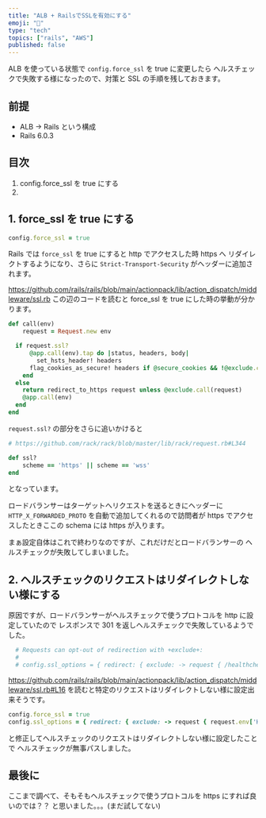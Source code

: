 ```yaml
---
title: "ALB + RailsでSSLを有効にする"
emoji: "📑"
type: "tech"
topics: ["rails", "AWS"]
published: false
---
```


ALB を使っている状態で `config.force_ssl` を true に変更したら
ヘルスチェックで失敗する様になったので、対策と SSL の手順を残しておきます。

## 前提

- ALB -> Rails という構成
- Rails 6.0.3

## 目次

1. config.force_ssl を true にする
2.

## 1. force_ssl を true にする

```ruby
config.force_ssl = true
```

Rails では `force_ssl` を true にすると http でアクセスした時 https へ
リダイレクトするようになり、さらに `Strict-Transport-Security` がヘッダーに追加されます。

https://github.com/rails/rails/blob/main/actionpack/lib/action_dispatch/middleware/ssl.rb
この辺のコードを読むと force_ssl を true にした時の挙動が分かります。

```ruby
def call(env)
	request = Request.new env

  if request.ssl?
	  @app.call(env).tap do |status, headers, body|
	    set_hsts_header! headers
      flag_cookies_as_secure! headers if @secure_cookies && !@exclude.call(request)
    end
  else
    return redirect_to_https request unless @exclude.call(request)
    @app.call(env)
  end
end
```

`request.ssl?` の部分をさらに追いかけると

```ruby
# https://github.com/rack/rack/blob/master/lib/rack/request.rb#L344

def ssl?
	scheme == 'https' || scheme == 'wss'
end
```

となっています。

ロードバランサーはターゲットへリクエストを送るときにヘッダーに
`HTTP_X_FORWARDED_PROTO` を自動で追加してくれるので訪問者が
https でアクセスしたときここの schema には https が入ります。

まぁ設定自体はこれで終わりなのですが、これだけだとロードバランサーの
ヘルスチェックが失敗してしまいました。

## 2. ヘルスチェックのリクエストはリダイレクトしない様にする

原因ですが、ロードバランサーがヘルスチェックで使うプロトコルを http に設定していたので
レスポンスで 301 を返しヘルスチェックで失敗しているようでした。

```ruby
  # Requests can opt-out of redirection with +exclude+:
  #
  # config.ssl_options = { redirect: { exclude: -> request { /healthcheck/.match?(request.path) } } }
```

https://github.com/rails/rails/blob/main/actionpack/lib/action_dispatch/middleware/ssl.rb#L16
を読むと特定のリクエストはリダイレクトしない様に設定出来そうです。

```ruby
config.force_ssl = true
config.ssl_options = { redirect: { exclude: -> request { request.env['HTTP_USER_AGENT'].include?('ELB-HealthChecker') } } }
```

と修正してヘルスチェックのリクエストはリダイレクトしない様に設定したことで
ヘルスチェックが無事パスしました。

## 最後に

ここまで調べて、そもそもヘルスチェックで使うプロトコルを https にすれば良いのでは？？
と思いました。。。(まだ試してない)

